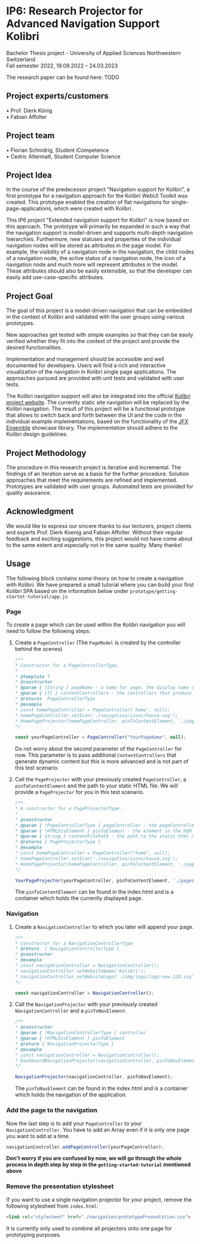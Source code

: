 # IP6: Research Projector for Advanced Navigation Support Kolibri
Bachelor Thesis project - University of Applied Sciences Northwestern Switzerland<br>
Fall semester 2022, 19.09.2022 – 24.03.2023<br>

The research paper can be found here: TODO

## Project experts/customers
• Prof. Dierk König<br>
• Fabian Affolter<br>

## Project team
• Florian Schnidrig, Student iCompetence<br>
• Cedric Altermatt, Student Computer Science<br>

## Project Idea
In the course of the predecessor project "Navigation support for Kolibri", a first prototype for a navigation approach for the Kolibri WebUI Toolkit  was created. This prototype enabled the creation of flat navigations for single-page-applications, which were created with Kolibri.

This IP6 project "Extended navigation support for Kolibri" is now based on this approach. The prototype will primarily be expanded in such a way that the navigation support is model-driven and supports multi-depth navigation hierarchies. Furthermore, new statuses and properties of the individual navigation nodes will be stored as attributes in the page model. For example, the visibility of a navigation node in the navigation, the child nodes of a navigation node, the active status of a navigation node, the icon of a navigation node and much more will represent attributes in the model. These attributes should also be easily extensible, so that the developer can easily add use-case-specific attributes.

## Project Goal
The goal of this project is a model-driven navigation that can be embedded in the context of Kolibri and validated with the user groups using various prototypes.

New approaches get tested with simple examples so that they can be easily verified whether they fit into the context of the project and provide the desired functionalities.

Implementation and management should be accessible and well documented for developers. Users will find a rich and interactive visualization of the navigation in Kolibri single page applications. The approaches pursued are provided with unit tests and validated with user tests.

The Kolibri navigation support will also be integrated into the official [Kolibri project website](https://webengineering-fhnw.github.io/Kolibri/index.html). The currently static site navigation will be replaced by the Kolibri navigation. The result of this project will be a functional prototype that allows to switch back and forth between the UI and the code in the individual example implementations, based on the functionality of the [JFX Ensemble](https://www.jfx-ensemble.com) showcase library. The implementation should adhere to the Kolibri design guidelines.

## Project Methodology
The procedure in this research project is iterative and incremental. The findings of an iteration serve as a basis for the further procedure. Solution approaches that meet the requirements are refined and implemented. Prototypes are validated with user groups. Automated tests are provided for quality assurance.

## Acknowledgment
We would like to express our sincere thanks to our lecturers, project clients and experts Prof. Dierk Koenig and Fabian Affolter. Without their regular feedback and exciting suggestions, this project would not have come about to the same extent and especially not in the same quality. Many thanks!

## Usage
The following block contains some theory on how to create a navigation with Kolibri. We have prepared a small tutorial where you can build your first Kolibri SPA based on the information below under `prototype/getting-startet-tutorial/app.js`
### Page
To create a page which can be used within the Kolibri navigation you will need to follow the following steps:
1. Create a `PageController` (The `PageModel` is created by the controller behind the scenes)
   ```Javascript
   /**
   * Constructor for a PageControllerType.
   *
   * @template T
   * @constructor
   * @param { !String } pageName - a name for page. the display name can be changed later, however the initial pageName must be unique as it will be set as the unchangeable hash that identifies the page. Mandatory
   * @param { [T] } contentControllers - the controllers that produce the dynamic content of this page.
   * @returns  PageControllerType
   * @example
   * const homePageController = PageController('home', null);
   * homePageController.setIcon('./navigation/icons/house.svg');
   * HomePageProjector(homePageController, pinToContentElement, './pages/home/home.html');
   */
   ```
   ```Javascript
   const yourPageController = PageController("YourPageName", null);
   ```
   Do not worry about the second parameter of the `PageController` for now. This parameter is to pass additional `ContentControllers` that generate dynamic content but this is more advanced and is not part of this test scenario.


2. Call the `PageProjector` with your previously created `PageController`, a `pinToContentElement` and the path to your static HTML file. We will provide a `PageProjector` for you in this test scenario.
   ```Javascript
   /**
   * A constructor for a PageProjectorType.
   *
   * @constructor
   * @param { !PageControllerType } pageController - the pageController that controls the PageModelType we want to observe. Mandatory.
   * @param { !HTMLDivElement } pinToElement - the element in the DOM that we want to bind to append the pageContent. Mandatory.
   * @param { String } contentFilePath - the path to the static html content relative to index.html! Can be null.
   * @returns { PageProjectorType }
   * @example
   * const homePageController = PageController("home", null);
   * homePageController.setIcon('./navigation/icons/house.svg');
   * HomePageProjector(homePageController, pinToContentElement, './pages/home/home.html');
   */
   ```
   ```Javascript
   YourPageProjector(yourPageController, pinToContentElement, './pages/yourPage/yourPage.html');
   ```
   The `pinToContentElement` can be found in the index.html and is a container which holds the currently displayed page.

### Navigation
1. Create a `NavigationController` to which you later will append your page.
   ```Javascript
   /**
   * Constructor for a NavigationControllerType
   * @return  { NavigationControllerType }
   * @constructor
   * @example
   * const navigationController = NavigationController();
   * navigationController.setWebsiteName('Kolibri');
   * navigationController.setWebsiteLogo('./img/logo/logo-new-128.svg');
   */
   ```
   ```Javascript
   const navigationController = NavigationController();
   ```

2. Call the `NavigationProjector` with your previously created `NavigationController` and a `pinToNavElement`.
   ```Javascript
   /**
   * @constructor
   * @param { !NavigationControllerType } controller
   * @param { !HTMLDivElement } pinToElement
   * @return { NavigationProjectorType }
   * @example
   * const navigationController = NavigationController();
   * DashboardNavigationProjector(navigationController, pinToNavElement);
   */
   ```
   ```Javascript
   NavigationProjector(navigationController, pinToNavElement);
   ```
   The `pinToNavElement` can be found in the index.html and is a container which holds the navigation of the application.

### Add the page to the navigation
Now the last step is to add your `PageController` to your `NavigationController`. You have to add an Array even if it is only one page you want to add at a time.
   ```Javascript
   navigationController.addPageController(yourPageController);
   ```

<b>Don't worry if you are confused by now, we will go through the whole process in depth step by step in the `getting-started-tutorial` mentioned above</b>

### Remove the presentation stylesheet
If you want to use a single navigation projector for your project, remove the following stylesheet from `index.html`:
 
```html
<link rel="stylesheet" href="./navigation/prototypePresentation.css">
```


It is currently only used to combine all projectors onto one page for prototyping purposes.